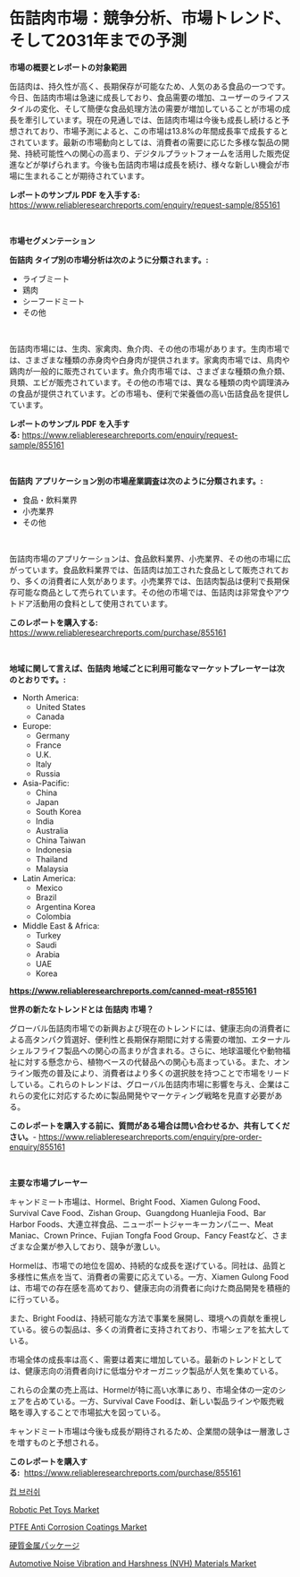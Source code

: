 <p><h1>缶詰肉市場：競争分析、市場トレンド、そして2031年までの予測</h1></p><p><strong>市場の概要とレポートの対象範囲</strong></p>
<p><p>缶詰肉は、持久性が高く、長期保存が可能なため、人気のある食品の一つです。今日、缶詰肉市場は急速に成長しており、食品需要の増加、ユーザーのライフスタイルの変化、そして簡便な食品処理方法の需要が増加していることが市場の成長を牽引しています。現在の見通しでは、缶詰肉市場は今後も成長し続けると予想されており、市場予測によると、この市場は13.8%の年間成長率で成長するとされています。最新の市場動向としては、消費者の需要に応じた多様な製品の開発、持続可能性への関心の高まり、デジタルプラットフォームを活用した販売促進などが挙げられます。今後も缶詰肉市場は成長を続け、様々な新しい機会が市場に生まれることが期待されています。</p></p>
<p><strong>レポートのサンプル PDF を入手する:</strong> <a href="https://www.reliableresearchreports.com/enquiry/request-sample/855161">https://www.reliableresearchreports.com/enquiry/request-sample/855161</a></p>
<p>&nbsp;</p>
<p><strong>市場セグメンテーション</strong></p>
<p><strong>缶詰肉 タイプ別の市場分析は次のように分類されます。:</strong></p>
<p><ul><li>ライブミート</li><li>鶏肉</li><li>シーフードミート</li><li>その他</li></ul></p>
<p>&nbsp;</p>
<p><p>缶詰肉市場には、生肉、家禽肉、魚介肉、その他の市場があります。生肉市場では、さまざまな種類の赤身肉や白身肉が提供されます。家禽肉市場では、鳥肉や鶏肉が一般的に販売されています。魚介肉市場では、さまざまな種類の魚介類、貝類、エビが販売されています。その他の市場では、異なる種類の肉や調理済みの食品が提供されています。どの市場も、便利で栄養価の高い缶詰食品を提供しています。</p></p>
<p><strong>レポートのサンプル PDF を入手する:</strong>&nbsp;<a href="https://www.reliableresearchreports.com/enquiry/request-sample/855161">https://www.reliableresearchreports.com/enquiry/request-sample/855161</a></p>
<p>&nbsp;</p>
<p><strong> 缶詰肉 アプリケーション別の市場産業調査は次のように分類されます。:</strong></p>
<p><ul><li>食品・飲料業界</li><li>小売業界</li><li>その他</li></ul></p>
<p>&nbsp;</p>
<p><p>缶詰肉市場のアプリケーションは、食品飲料業界、小売業界、その他の市場に広がっています。食品飲料業界では、缶詰肉は加工された食品として販売されており、多くの消費者に人気があります。小売業界では、缶詰肉製品は便利で長期保存可能な商品として売られています。その他の市場では、缶詰肉は非常食やアウトドア活動用の食料として使用されています。</p></p>
<p><strong>このレポートを購入する:</strong>&nbsp; <a href="https://www.reliableresearchreports.com/purchase/855161">https://www.reliableresearchreports.com/purchase/855161</a></p>
<p>&nbsp;</p>
<p><strong>地域に関して言えば、缶詰肉 地域ごとに利用可能なマーケットプレーヤーは次のとおりです。:</strong></p>
<p><ul>
    <li>
        North America:
        <ul>
            <li>United States</li>
            <li>Canada</li>
        </ul>
    </li>
    <li>
        Europe:
        <ul>
            <li>Germany</li>
            <li>France</li>
            <li>U.K.</li>
            <li>Italy</li>
            <li>Russia</li>
        </ul>
    </li>
    <li>
        Asia-Pacific:
        <ul>
            <li>China</li>
            <li>Japan</li>
            <li>South Korea</li>
            <li>India</li>
            <li>Australia</li>
            <li>China Taiwan</li>
            <li>Indonesia</li>
            <li>Thailand</li>
            <li>Malaysia</li>
        </ul>
    </li>
    <li>
        Latin America:
        <ul>
            <li>Mexico</li>
            <li>Brazil</li>
            <li>Argentina Korea</li>
            <li>Colombia</li>
        </ul>
    </li>
    <li>
        Middle East & Africa:
        <ul>
            <li>Turkey</li>
            <li>Saudi</li>
            <li>Arabia</li>
            <li>UAE</li>
            <li>Korea</li>
        </ul>
    </li>
    </ul></p>
<p><strong><a href="https://www.reliableresearchreports.com/canned-meat-r855161">https://www.reliableresearchreports.com/canned-meat-r855161</a></strong>&nbsp;</p>
<p><strong>世界の新たなトレンドとは 缶詰肉 市場？</strong></p>
<p><p>グローバル缶詰肉市場での新興および現在のトレンドには、健康志向の消費者による高タンパク質選好、便利性と長期保存期間に対する需要の増加、エターナルシェルフライフ製品への関心の高まりが含まれる。さらに、地球温暖化や動物福祉に対する懸念から、植物ベースの代替品への関心も高まっている。また、オンライン販売の普及により、消費者はより多くの選択肢を持つことで市場をリードしている。これらのトレンドは、グローバル缶詰肉市場に影響を与え、企業はこれらの変化に対応するために製品開発やマーケティング戦略を見直す必要がある。</p></p>
<p><strong>このレポートを購入する前に、質問がある場合は問い合わせるか、共有してください。</strong>- <a href="https://www.reliableresearchreports.com/enquiry/pre-order-enquiry/855161">https://www.reliableresearchreports.com/enquiry/pre-order-enquiry/855161</a></p>
<p>&nbsp;</p>
<p><strong>主要な市場プレーヤー</strong></p>
<p><p>キャンドミート市場は、Hormel、Bright Food、Xiamen Gulong Food、Survival Cave Food、Zishan Group、Guangdong Huanlejia Food、Bar Harbor Foods、大連立祥食品、ニューポートジャーキーカンパニー、Meat Maniac、Crown Prince、Fujian Tongfa Food Group、Fancy Feastなど、さまざまな企業が参入しており、競争が激しい。</p><p>Hormelは、市場での地位を固め、持続的な成長を遂げている。同社は、品質と多様性に焦点を当て、消費者の需要に応えている。一方、Xiamen Gulong Foodは、市場での存在感を高めており、健康志向の消費者に向けた商品開発を積極的に行っている。</p><p>また、Bright Foodは、持続可能な方法で事業を展開し、環境への貢献を重視している。彼らの製品は、多くの消費者に支持されており、市場シェアを拡大している。</p><p>市場全体の成長率は高く、需要は着実に増加している。最新のトレンドとしては、健康志向の消費者向けに低塩分やオーガニック製品が人気を集めている。</p><p>これらの企業の売上高は、Hormelが特に高い水準にあり、市場全体の一定のシェアを占めている。一方、Survival Cave Foodは、新しい製品ラインや販売戦略を導入することで市場拡大を図っている。</p><p>キャンドミート市場は今後も成長が期待されるため、企業間の競争は一層激しさを増すものと予想される。</p></p>
<p><strong>このレポートを購入する:</strong>&nbsp;&nbsp;<a href="https://www.reliableresearchreports.com/purchase/855161">https://www.reliableresearchreports.com/purchase/855161</a></p>
<p><p><a href="https://github.com/Tristiarton768456/Market-Research-Report-List-1/blob/main/188247341768.md">컵 브러쉬</a></p><p><a href="https://view.publitas.com/reportprime-1/robotic-pet-toys-market-size-reveals-the-best-marketing-channels-in-global-industry/">Robotic Pet Toys Market</a></p><p><a href="https://noble-drawer-34c.notion.site/PTFE-Anti-Corrosion-Coatings-Market-The-Key-To-Successful-Business-Strategy-Forecast-Till-2031-b8d0b719bbd242469dd6856fb9cc839c">PTFE Anti Corrosion Coatings Market</a></p><p><a href="https://github.com/bevdtkn4419963/Market-Research-Report-List-2/blob/main/653679745905.md">硬質金属パッケージ</a></p><p><a href="https://issuu.com/reportprime-2/docs/automotive-noise-vibration-and-harshness-nvh-mater">Automotive Noise Vibration and Harshness (NVH) Materials Market</a></p></p>